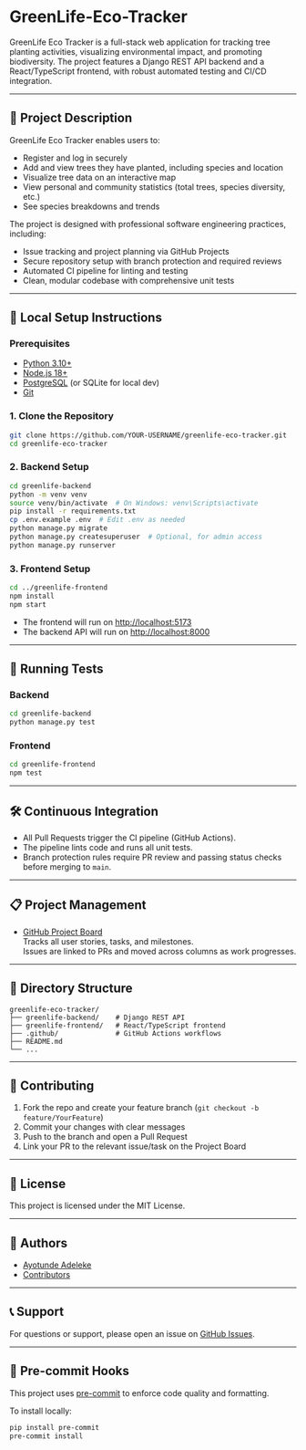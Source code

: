 
# GreenLife-Eco-Tracker  

GreenLife Eco Tracker is a full-stack web application for tracking tree planting activities, visualizing environmental impact, and promoting biodiversity. The project features a Django REST API backend and a React/TypeScript frontend, with robust automated testing and CI/CD integration.

---

## 🌱 Project Description

GreenLife Eco Tracker enables users to:
- Register and log in securely
- Add and view trees they have planted, including species and location
- Visualize tree data on an interactive map
- View personal and community statistics (total trees, species diversity, etc.)
- See species breakdowns and trends

The project is designed with professional software engineering practices, including:
- Issue tracking and project planning via GitHub Projects
- Secure repository setup with branch protection and required reviews
- Automated CI pipeline for linting and testing
- Clean, modular codebase with comprehensive unit tests

---

## 🚀 Local Setup Instructions

### Prerequisites

- [Python 3.10+](https://www.python.org/downloads/)
- [Node.js 18+](https://nodejs.org/)
- [PostgreSQL](https://www.postgresql.org/) (or SQLite for local dev)
- [Git](https://git-scm.com/)

### 1. Clone the Repository

```sh
git clone https://github.com/YOUR-USERNAME/greenlife-eco-tracker.git
cd greenlife-eco-tracker
```

### 2. Backend Setup

```sh
cd greenlife-backend
python -m venv venv
source venv/bin/activate  # On Windows: venv\Scripts\activate
pip install -r requirements.txt
cp .env.example .env  # Edit .env as needed
python manage.py migrate
python manage.py createsuperuser  # Optional, for admin access
python manage.py runserver
```

### 3. Frontend Setup

```sh
cd ../greenlife-frontend
npm install
npm start
```

- The frontend will run on [http://localhost:5173](http://localhost:5173)
- The backend API will run on [http://localhost:8000](http://localhost:8000)

---

## 🧪 Running Tests

### Backend

```sh
cd greenlife-backend
python manage.py test
```

### Frontend

```sh
cd greenlife-frontend
npm test
```

---

## 🛠️ Continuous Integration

- All Pull Requests trigger the CI pipeline (GitHub Actions).
- The pipeline lints code and runs all unit tests.
- Branch protection rules require PR review and passing status checks before merging to `main`.

---

## 📋 Project Management

- [GitHub Project Board](https://github.com/aytreasure/greenlife-eco-tracker/projects/1)  
  Tracks all user stories, tasks, and milestones.  
  Issues are linked to PRs and moved across columns as work progresses.

---

## 📁 Directory Structure

```
greenlife-eco-tracker/
├── greenlife-backend/    # Django REST API
├── greenlife-frontend/   # React/TypeScript frontend
├── .github/              # GitHub Actions workflows
├── README.md
└── ...
```

---

## 🤝 Contributing

1. Fork the repo and create your feature branch (`git checkout -b feature/YourFeature`)
2. Commit your changes with clear messages
3. Push to the branch and open a Pull Request
4. Link your PR to the relevant issue/task on the Project Board

---

## 📄 License

This project is licensed under the MIT License.

---

## 👤 Authors

- [Ayotunde Adeleke](https://github.com/aytreasure)
- [Contributors](https://github.com/aytreasure/greenlife-eco-tracker/graphs/contributors)

---

## 📞 Support

For questions or support, please open an issue on [GitHub Issues](https://github.com/aytreasure/greenlife-eco-tracker/issues).

---

## 🧹 Pre-commit Hooks

This project uses [pre-commit](https://pre-commit.com/) to enforce code quality and formatting.

To install locally:

```sh
pip install pre-commit
pre-commit install
```

